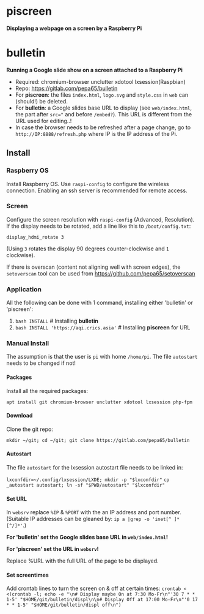 # piscreen
**Displaying a webpage on a screen by a Raspberry Pi**

# bulletin
**Running a Google slide show on a screen attached to a Raspberry Pi**

* Required: chromium-browser unclutter xdotool lxsession(Raspbian)
* Repo: https://gitlab.com/pepa65/bulletin
* For **piscreen**: the files `index.html`, `logo.svg` and `style.css` in `web`
  can (should!) be deleted.
* For **bulletin**: a Google slides base URL to display (see `web/index.html`,
  the part after `src="` and before `/embed?`). This URL is different from the
  URL used for editing..!
* In case the browser needs to be refreshed after a page change, go to
  `http://IP:8888/refresh.php` where IP is the IP address of the Pi.

## Install
### Raspberry OS
Install Raspberry OS. Use `raspi-config` to configure the wireless connection.
Enabling an ssh server is recommended for remote access.

### Screen
Configure the screen resolution with `raspi-config` (Advanced, Resolution).
If the display needs to be rotated, add a line like this to `/boot/config.txt`:

`display_hdmi_rotate 3`

(Using `3` rotates the display 90 degrees counter-clockwise and `1` clockwise).

If there is overscan (content not aligning well with screen edges), the
`setoverscan` tool can be used from https://github.com/pepa65/setoverscan

### Application
All the following can be done with 1 command, installing either 'bulletin'
or 'piscreen':
1. `bash INSTALL` # Installing **bulletin**
2. `bash INSTALL 'https://aqi.crics.asia'` # Installing **piscreen** for URL

### Manual Install
The assumption is that the user is `pi` with home `/home/pi`. The file
`autostart` needs to be changed if not!

#### Packages
Install all the required packages:

`apt install git chromium-browser unclutter xdotool lxsession php-fpm`

#### Download
Clone the git repo:

`mkdir ~/git; cd ~/git; git clone https://gitlab.com/pepa65/bulletin`

#### Autostart
The file `autostart` for the lxsession autostart file needs to be linked in:

`lxconfdir=~/.config/lxsession/LXDE; mkdir -p "$lxconfdir"`
`cp _autostart autostart; ln -sf "$PWD/autostart" "$lxconfdir"`

#### Set URL
In `websrv` replace `%IP` & `%PORT` with the an IP address and port number.
(Suitable IP addresses can be gleaned by: `ip a |grep -o 'inet[^ ]* [^/]*'`.)

**For 'bulletin' set the Google slides base URL in `web/index.html`!**

**For 'piscreen' set the URL in `websrv`!**

Replace %URL with the full URL of the page to be displayed.

#### Set screentimes
Add crontab lines to turn the screen on & off at certain times:
`crontab < <(crontab -l; echo -e "\n# Display maybe On at 7:30 Mo-Fr\n"'30 7 * * 1-5' "$HOME/git/bulletin/displ\n\n# Display Off at 17:00 Mo-Fr\n"'0 17 * * 1-5' "$HOME/git/bulletin/displ off\n")`
